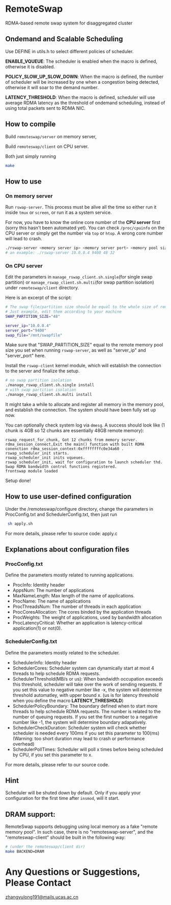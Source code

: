
# RemoteSwap
RDMA-based remote swap system for disaggregated cluster

## Ondemand and Scalable Scheduling

Use DEFINE in utils.h to select different policies of scheduler.

**ENABLE_VQUEUE**: The scheduler is enabled when the macro is defined, otherwise it is disabled.

**POLICY_SLOW_UP_SLOW_DOWN**: When the macro is defined, the number of scheduler will be increased by one when a congestion being detected, otherwise it will soar to the demand number.

**LATENCY_THRESHOLD**: When the macro is defined, scheduler will use average RDMA latency as the threshold of ondemand scheduling, instead of using total packets sent to RDMA NIC.

## How to compile

Build `remoteswap/server` on memory server,

Build `remoteswap/client` on CPU server.

Both just simply running

```bash
make
```

## How to use

### On memory server

Run `rswap-server`. This process must be alive all the time so either run it inside `tmux` or `screen`, or run it as a system service.

For now, you have to know the online core number of the **CPU server** first (sorry this hasn't been automated yet). You can check `/proc/cpuinfo` on the CPU server or simply get the number via `top` or `htop`.
A wrong core number will lead to crash.

```bash
./rswap-server <memory server ip> <memory server port> <memory pool size in GB> <number of cores on CPU server>
# an example: ./rswap-server 10.0.0.4 9400 48 32
```
### On CPU server

Edit the parameters in `manage_rswap_client.sh.single`(for single swap partition) or `manage_rswap_client.sh.multi`(for swap partition isolation) under `remoteswap/client` directory.

Here is an excerpt of the script:

```bash
# The swap file/partition size should be equal to the whole size of remote memory
# Just example, edit them according to your machine
SWAP_PARTITION_SIZE="48"

server_ip="10.0.0.4"
server_port="9400"
swap_file="/mnt/swapfile"
```

Make sure that "SWAP_PARTITION_SIZE" equal to the remote memory pool size you set when running `rswap-server`, as well as "server_ip" and "server_port" here.

Install the `rswap-client` kernel module, which will establish the connection to the server and finalize the setup.

```bash
# no swap partition isolation
./manage_rswap_client.sh.single install
# with swap partition isolation
./manage_rswap_client.sh.multi install
```

It might take a while to allocate and register all memory in the memory pool, and establish the connection. The system should have been fully set up now.

You can optionally check system log via `dmesg`. A success should look like (1 chunk is 4GB so 12 chunks are essentially 48GB remote memory):
```
rswap_request_for_chunk, Got 12 chunks from memory server.
rdma_session_connect,Exit the main() function with built RDMA conenction rdma_session_context:0xffffffffc0e34a60 .
rswap_scheduler_init starts.
rswap_scheduler_init inits vqueues.
rswap_scheduler_init, wait for configuration to launch scheduler thd.
Swap RDMA bandwidth control functions registered.
frontswap module loaded
```

Setup done!

## How to use user-defined configuration

Under the /remoteswap/configure directory, change the parameters
in ProcConfig.txt and SchedulerConfig.txt, then
just run

```bash
 sh apply.sh
```

For more details, please refer to source code: apply.c

## Explanations about configuration files

### ProcConfig.txt

Define the parameters mostly related to running applications.

+ ProcInfo: Identity header
+ AppsNum: The number of applications
+ MaxNameLength: Max length of the name of applications.
+ ProcName: The name of applications
+ ProcThreadsNum: The number of threads in each application
+ ProcCoresAllocation: The cores binded by the application threads
+ ProcWeights: The weight of applications, used by bandwidth allocation
+ ProcLatencyCritical: Whether an application is latency-critical application(1) or not(0).

### SchedulerConfig.txt

Define the parameters mostly related to the scheduler.

+ SchedulerInfo: Identity header
+ SchedulerCores: Scheduler system can dynamically start at most 4 threads to help schedule RDMA requests.
+ SchedulerThreshold(MB/s or us): When bandwidth occupation exceeds this threshold, scheduler will take over the work of sending requests. If you set this value to negative number like -x, the system will determine threshold automatley, with upper bound x. (us is for latency threshold when you define the macro **LATENCY_THRESHOLD**)
+ SchedulerPolicyBoundary: The boundary defined when to start more threads to help schedule RDMA requests. The number is related to the number of queuing requests. If you set the first number to a negative number like -1, the system will determine boundary adapatively.
+ SchedulerCheckDuration: Scheduler system will check whether scheduler is needed every 100ms if you set this parameter to 100(ms) (Warning: too short duration may lead to crash or performance overhead)
+ SchedulerPollTimes: Scheduler will poll x times before being scheduled by CPU, if you set this parameter to x.

For more details, please refer to our source code.

## Hint

Scheduler will be shuted down by default. Only if you apply your configuration for the first time after `insmod`, will it start.

## DRAM support:

RemoteSwap supports debugging using local memory as a fake "remote memory pool". In such case, there is no "remoteswap-server", and the "remoteswap-client" should be built in the following way:

```bash
# (under the remoteswap/client dir)
make BACKEND=DRAM
```

# Any Questions or Suggestions, Please Contact

zhangyulong191@mails.ucas.ac.cn